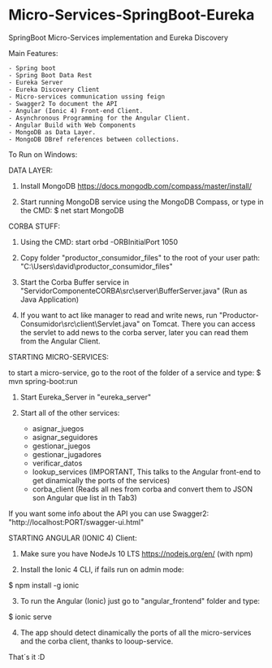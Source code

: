 # Micro-Services-SpringBoot-Eureka
SpringBoot Micro-Services implementation and Eureka Discovery

Main Features:

    - Spring boot
    - Spring Boot Data Rest
    - Eureka Server
    - Eureka Discovery Client
    - Micro-services communication ussing feign
    - Swagger2 To document the API
    - Angular (Ionic 4) Front-end Client.
    - Asynchronous Programming for the Angular Client.
    - Angular Build with Web Components
    - MongoDB as Data Layer.
    - MongoDB DBref references between collections.


To Run on Windows:

DATA LAYER:
 1) Install MongoDB
 https://docs.mongodb.com/compass/master/install/
 
 2) Start running MongoDB service using the MongoDB Compass, or type in the CMD:
 $ net start MongoDB



CORBA STUFF:
1) Using the CMD:
start orbd -ORBInitialPort 1050

2) Copy folder "productor_consumidor_files" to the root of your user path: "C:\Users\david\productor_consumidor_files"

3) Start the Corba Buffer service in "ServidorComponenteCORBA\src\server\BufferServer.java" (Run as Java Application)

4) If you want to act like manager to read and write news, run "Productor-Consumidor\src\client\Servlet.java" on Tomcat. There you can access the servlet to add news to the corba server, later you can read them from the Angular Client.



STARTING MICRO-SERVICES:

to start a micro-service, go to the root of the folder  of a service and type:
$ mvn spring-boot:run

1) Start Eureka_Server in "eureka_server"


2) Start all of the other services:
    - asignar_juegos
    - asignar_seguidores
    - gestionar_juegos
    - gestionar_jugadores
    - verificar_datos
    - lookup_services (IMPORTANT, This talks to the Angular front-end to get dinamically the ports of the services)
    - corba_client (Reads all nes from corba and convert them to JSON son Angular que list in th Tab3)
    
  If you want some info about the API you can use Swagger2: "http://localhost:PORT/swagger-ui.html"
    
 
 STARTING ANGULAR (IONIC 4) Client:
 
 1) Make sure you have NodeJs 10 LTS https://nodejs.org/en/ (with npm)
 
 2) Install the Ionic 4 CLI, if fails run on admin mode:
 
 $ npm install -g ionic
 
 3) To run the Angular (Ionic) just go to "angular_frontend" folder and type:
 
 $ ionic serve
 
 4) The app should detect dinamically the ports of all the micro-services and the corba client, thanks to looup-service.
 
 
 
 That´s it :D
    

